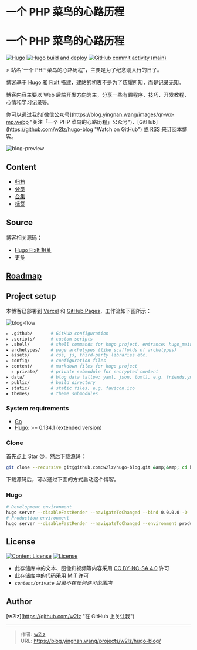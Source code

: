 # 一个 PHP 菜鸟的心路历程

# 一个 PHP 菜鸟的心路历程

[![Hugo](https://img.shields.io/badge/Hugo-%5E0.134.1-ff4088?style=flat&amp;logo=hugo)](https://gohugo.io/)
[![Hugo build and deploy](https://github.com/w2lz/hugo-blog/actions/workflows/deploy.yml/badge.svg?branch=main)](https://github.com/w2lz/hugo-blog/actions/workflows/deploy.yml)
[![GitHub commit activity (main)](https://img.shields.io/github/commit-activity/m/w2lz/hugo-blog/main?style=flat)](https://github.com/w2lz/hugo-blog/commits/main)

&gt; 站名“一个 PHP 菜鸟的心路历程”，主要是为了纪念刚入行的日子。

博客基于 [Hugo](https://github.com/gohugoio/hugo) 和 [FixIt](https://github.com/Lruihao/FixIt) 搭建，建站的初衷不是为了炫耀所知，而是记录无知。

博客内容主要以 Web 后端开发方向为主，分享一些有趣程序、技巧、开发教程、心情和学习记录等。

你可以通过我的[微信公众号](https://blog.yingnan.wang/images/qr-wx-mp.webp &#34;关注「一个 PHP 菜鸟的心路历程」公众号&#34;)、[GitHub](https://github.com/w2lz/hugo-blog &#34;Watch on GitHub&#34;) 或 [RSS](http://blog.yingnan.wang/index.xml) 来订阅本博客。

![blog-preview](https://raw.githubusercontent.com/w2lz/hugo-blog/refs/heads/main/assets/images/apple-devices-preview.webp)

## Content

- [归档](https://blog.yingnan.wang/archives/)
- [分类](https://blog.yingnan.wang/categories/)
- [合集](https://blog.yingnan.wang/collections/)
- [标签](https://blog.yingnan.wang/tags/)
  
## Source

博客相关源码：

- [Hugo FixIt 相关](https://github.com/hugo-fixit)
- [更多](https://github.com/w2lz?tab=repositories)

## [Roadmap](https://github.com/users/w2lz/projects/4)

## Project setup

本博客已部署到 [Vercel](https://blog-w2lz.vercel.app/) 和 [GitHub Pages](https://github.com/w2lz/w2lz.github.io)，工作流如下图所示：

![blog-flow](https://raw.githubusercontent.com/w2lz/hugo-blog/refs/heads/main/assets/images/blog-flow.png)

```bash
▸ .github/       # GitHub configuration
▸ .scripts/      # custom scripts
▸ .shell/        # shell commands for hugo project, entrance: hugo_main.sh
▸ archetypes/    # page archetypes (like scaffolds of archetypes)
▸ assets/        # css, js, third-party libraries etc.
▸ config/        # configuration files
▸ content/       # markdown files for hugo project
  ▸ private/     # private submodule for encrypted content
▸ data/          # blog data (allow: yaml, json, toml), e.g. friends.yml
▸ public/        # build directory
▸ static/        # static files, e.g. favicon.ico
▸ themes/        # theme submodules
```

### System requirements

- [Go](https://go.dev/dl/)
- [Hugo](https://gohugo.io/installation/): &gt;= 0.134.1 (extended version)

### Clone

首先点上 Star 😜，然后下载源码：

```bash
git clone --recursive git@github.com:w2lz/hugo-blog.git &amp;&amp; cd hugo-blog
```

下载源码后，可以通过下面的方式启动这个博客。

### Hugo

```bash
# Development environment
hugo server --disableFastRender --navigateToChanged --bind 0.0.0.0 -O
# Production environment
hugo server --disableFastRender --navigateToChanged --environment production --bind 0.0.0.0 -O
```

## License

[![Content License](https://img.shields.io/badge/license-CC_BY--NC--SA_4.0-blue?style=flat)](https://creativecommons.org/licenses/by-nc-sa/4.0/)
[![License](https://img.shields.io/github/license/w2lz/hugo-blog?style=flat)](https://github.com/w2lz/hugo-blog/blob/main/LICENSE)

- 此存储库中的文本、图像和视频等内容采用 [CC BY-NC-SA 4.0](https://creativecommons.org/licenses/by-nc-sa/4.0/) 许可
- 此存储库中的代码采用 [MIT](https://github.com/w2lz/hugo-blog/blob/main/LICENSE) 许可
- _`content/private` 目录不在任何许可范围内_

## Author

[w2lz](https://github.com/w2lz &#34;在 GitHub 上关注我&#34;)


---

> 作者: [w2lz](https://github.com/w2lz)  
> URL: https://blog.yingnan.wang/projects/w2lz/hugo-blog/  


